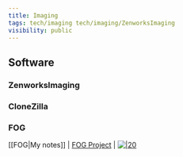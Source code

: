 ```yaml
---
title: Imaging
tags: tech/imaging tech/imaging/ZenworksImaging
visibility: public
---
```


## Software

### ZenworksImaging

### CloneZilla

### FOG
[[FOG|My notes]] | [FOG Project](https://fogproject.org/) | [![|20](github.png)](https://github.com/FOGProject/fogproject)